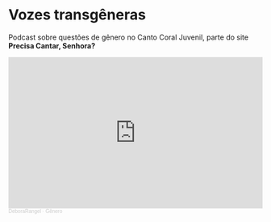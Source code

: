 # Vozes transgêneras
Podcast sobre questões de gênero no Canto Coral Juvenil, parte do site **Precisa Cantar, Senhora?**

<iframe width="100%" height="300" scrolling="no" frameborder="no" allow="autoplay" src="https://w.soundcloud.com/player/?url=https%3A//api.soundcloud.com/tracks/1253723602&color=%23ff5500&auto_play=false&hide_related=false&show_comments=true&show_user=true&show_reposts=false&show_teaser=true&visual=true"></iframe><div style="font-size: 10px; color: #cccccc;line-break: anywhere;word-break: normal;overflow: hidden;white-space: nowrap;text-overflow: ellipsis; font-family: Interstate,Lucida Grande,Lucida Sans Unicode,Lucida Sans,Garuda,Verdana,Tahoma,sans-serif;font-weight: 100;"><a href="https://soundcloud.com/user-807457366" title="DeboraRangel" target="_blank" style="color: #cccccc; text-decoration: none;">DeboraRangel</a> · <a href="https://soundcloud.com/user-807457366/genero" title="Gênero" target="_blank" style="color: #cccccc; text-decoration: none;">Gênero</a></div>